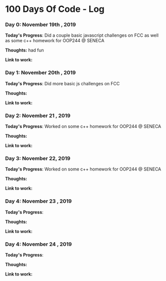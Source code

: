 # 100 Days Of Code - Log

### Day 0: November 19th , 2019


**Today's Progress**: Did a couple basic javascript challenges on FCC as well as some c++ homework for OOP244 @ SENECA

**Thoughts:** had fun

**Link to work:** []()



### Day 1: November 20th , 2019


**Today's Progress**: Did more basic js challenges on FCC 

**Thoughts:** 

**Link to work:** []()



### Day 2: November 21 , 2019


**Today's Progress**: Worked on  some c++ homework for OOP244 @ SENECA

**Thoughts:** 

**Link to work:** []()



### Day 3: November 22, 2019


**Today's Progress**: Worked on  some c++ homework for OOP244 @ SENECA

**Thoughts:** 

**Link to work:** []()





### Day 4: November 23 , 2019


**Today's Progress**: 

**Thoughts:** 

**Link to work:** []()



### Day 4: November 24 , 2019


**Today's Progress**: 

**Thoughts:** 

**Link to work:** []()

